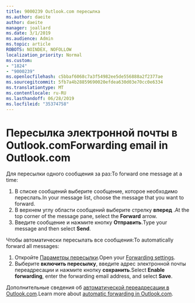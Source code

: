 ```yaml
---
title: 9000239 Outlook.com пересылка
ms.author: daeite
author: daeite
manager: joallard
ms.date: 3/1/2019
ms.audience: Admin
ms.topic: article
ROBOTS: NOINDEX, NOFOLLOW
localization_priority: Normal
ms.custom:
- "1824"
- "9000239"
ms.openlocfilehash: c5bbaf6068c7a3f54982ee5de556888a2f2377ae
ms.sourcegitcommit: 5fb7a4b28859690020efdea630d03e70cc0e6334
ms.translationtype: MT
ms.contentlocale: ru-RU
ms.lasthandoff: 06/28/2019
ms.locfileid: "35374758"
---
```

# <a name="forwarding-email-in-outlookcom"></a><span data-ttu-id="4e9ca-102">Пересылка электронной почты в Outlook.com</span><span class="sxs-lookup"><span data-stu-id="4e9ca-102">Forwarding email in Outlook.com</span></span>

<span data-ttu-id="4e9ca-103">Для пересылки одного сообщения за раз:</span><span class="sxs-lookup"><span data-stu-id="4e9ca-103">To forward one message at a time:</span></span>

1. <span data-ttu-id="4e9ca-104">В списке сообщений выберите сообщение, которое необходимо переслать.</span><span class="sxs-lookup"><span data-stu-id="4e9ca-104">In your message list, choose the message that you want to forward.</span></span>
2. <span data-ttu-id="4e9ca-105">В верхнем углу области сообщений выберите стрелку **вперед** .</span><span class="sxs-lookup"><span data-stu-id="4e9ca-105">At the top corner of the message pane, select the **Forward** arrow.</span></span>
3. <span data-ttu-id="4e9ca-106">Введите сообщение и нажмите кнопку **Отправить**.</span><span class="sxs-lookup"><span data-stu-id="4e9ca-106">Type your message and then select **Send**.</span></span>

<span data-ttu-id="4e9ca-107">Чтобы автоматически пересылать все сообщения:</span><span class="sxs-lookup"><span data-stu-id="4e9ca-107">To automatically forward all messages:</span></span>

1. <span data-ttu-id="4e9ca-108">Откройте [Параметры пересылки](https://outlook.live.com/mail/options/mail/forwarding/forwardingOption).</span><span class="sxs-lookup"><span data-stu-id="4e9ca-108">Open your [Forwarding settings](https://outlook.live.com/mail/options/mail/forwarding/forwardingOption).</span></span>
2. <span data-ttu-id="4e9ca-109">Выберите **включить пересылку**, введите адрес электронной почты переадресации и нажмите кнопку **сохранить**.</span><span class="sxs-lookup"><span data-stu-id="4e9ca-109">Select **Enable forwarding**, enter the forwarding email address, and select **Save**.</span></span>

<span data-ttu-id="4e9ca-110">Дополнительные сведения об [автоматической переадресации в Outlook.com](https://support.office.com/article/6246987c-6c8f-4144-b255-14fc07007dad).</span><span class="sxs-lookup"><span data-stu-id="4e9ca-110">Learn more about [automatic forwarding in Outlook.com](https://support.office.com/article/6246987c-6c8f-4144-b255-14fc07007dad).</span></span>